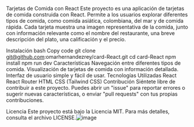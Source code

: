 Tarjetas de Comida con React
Este proyecto es una aplicación de tarjetas de comida construida con React. Permite a los usuarios explorar diferentes tipos de comida, como comida asiática, colombiana, del mar y de comida rápida. Cada tarjeta muestra una imagen representativa de la comida, junto con información relevante como el nombre del restaurante, una breve descripción del plato, una calificación y el precio.

Instalación
bash
Copy code
git clone git@github.com:omarhernandezrey/card-React.git
cd card-React
npm install
npm run dev
Características
Navegación entre diferentes tipos de comida.
Visualización de tarjetas de comida con información detallada.
Interfaz de usuario simple y fácil de usar.
Tecnologías Utilizadas
React
React Router
HTML
CSS (Tailwind CSS)
Contribución
Siéntete libre de contribuir a este proyecto. Puedes abrir un "issue" para reportar errores o sugerir nuevas características, o enviar "pull requests" con tus propias contribuciones.

Licencia
Este proyecto está bajo la Licencia MIT. Para más detalles, consulta el archivo LICENSE.![image](https://github.com/omarhernandezrey/card-React.io/assets/103592862/3f944698-ee00-4dd1-ba78-99ee1b03e28d)
